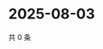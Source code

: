 # 2025-08-03

共 0 条

<!-- BEGIN ZHIHUVIDEO -->
<!-- 最后更新时间 Sun Aug 03 2025 19:10:22 GMT+0800 (China Standard Time) -->

<!-- END ZHIHUVIDEO -->
